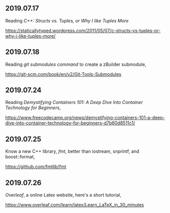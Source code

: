 2019.07.17
---
Reading *C++: Structs vs. Tuples, or Why I like Tuples More*

https://staticallytyped.wordpress.com/2011/05/07/c-structs-vs-tuples-or-why-i-like-tuples-more/

2019.07.18
---
Reading *git submodules command* to create a zBuilder submodule,

https://git-scm.com/book/en/v2/Git-Tools-Submodules

2019.07.24
---
Reading *Demystifying Containers 101: A Deep Dive Into Container Technology for Beginners*,

https://www.freecodecamp.org/news/demystifying-containers-101-a-deep-dive-into-container-technology-for-beginners-d7b60d8511c1/

2019.07.25
---
Know a new C++ library, *fmt*, better than iostream, snprintf, and boost::format,

https://github.com/fmtlib/fmt

2019.07.26
---
*Overleaf*, a online Latex website, here's a short tutorial,

https://www.overleaf.com/learn/latex/Learn_LaTeX_in_30_minutes

